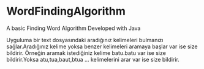 # WordFindingAlgorithm
A basic Finding Word Algorithm Developed with Java


    
Uyguluma bir text dosyasındaki aradığınız kelimeleri bulmanızı sağlar.Aradığınız kelime yoksa benzer kelimeleri aramaya başlar var ise size bildirir.
Örneğin aramak istediğiniz kelime batu.batu var ise size bildirir.Yoksa atu,tua,baut,btua ... kelimelerini arar var ise size bildirir.
